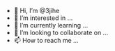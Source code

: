 - 👋 Hi, I’m @3jihe
- 👀 I’m interested in ...
- 🌱 I’m currently learning ...
- 💞️ I’m looking to collaborate on ...
- 📫 How to reach me ...

<!---
3jihe/3jihe is a ✨ special ✨ repository because its `README.md` (this file) appears on your GitHub profile.
You can click the Preview link to take a look at your changes.
--->
